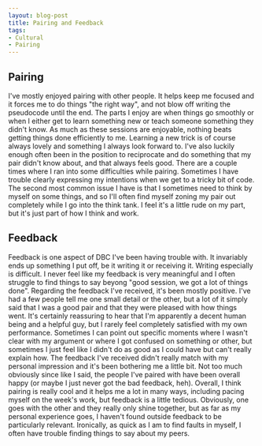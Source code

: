 ```yaml
---
layout: blog-post
title: Pairing and Feedback
tags:
- Cultural
- Pairing
---
```

<h2 class="article_subtitle">Pairing</h2>

I've mostly enjoyed pairing with other people. It helps keep me focused and it forces me to do things "the right way", and not blow off writing the pseudocode until the end. The parts I enjoy are when things go smoothly or when I either get to learn something new or teach someone something they didn't know. As much as these sessions are enjoyable, nothing beats getting things done efficiently to me. Learning a new trick is of course always lovely and something I always look forward to. I've also luckily enough often been in the position to reciprocate and do something that my pair didn't know about, and that always feels good. There are a couple times where I ran into some difficulties while pairing. Sometimes I have trouble clearly expressing my intentions when we get to a tricky bit of code. The second most common issue I have is that I sometimes need to think by myself on some things, and so I'll often find myself zoning my pair out completely while I go into the think tank. I feel it's a little rude on my part, but it's just part of how I think and work.

<h2 class="article_subtitle">Feedback</h2>

Feedback is one aspect of DBC I've been having trouble with. It invariably ends up something I put off, be it writing it or receiving it. Writing especially is difficult. I never feel like my feedback is very meaningful and I often struggle to find things to say beyong "good session, we got a lot of things done". Regarding the feedback I've received, it's been mostly positive. I've had a few people tell me one small detail or the other, but a lot of it simply said that I was a good pair and that they were pleased with how things went. It's certainly reassuring to hear that I'm apparently a decent human being and a helpful guy, but I rarely feel completely satisfied with my own performance. Sometimes I can point out specific moments where I wasn't clear with my argument or where I got confused on something or other, but sometimes I just feel like I didn't do as good as I could have but can't really explain how. The feedback I've received didn't really match with my personal impression and it's been bothering me a little bit. Not too much obviously since like I said, the people I've paired with have been overall happy (or maybe I just never got the bad feedback, heh). Overall, I think pairing is really cool and it helps me a lot in many ways, including pacing myself on the week's work, but feedback is a little tedious. Obviously, one goes with the other and they really only shine together, but as far as my personal experience goes, I haven't found outside feedback to be particularly relevant. Ironically, as quick as I am to find faults in myself, I often have trouble finding things to say about my peers.